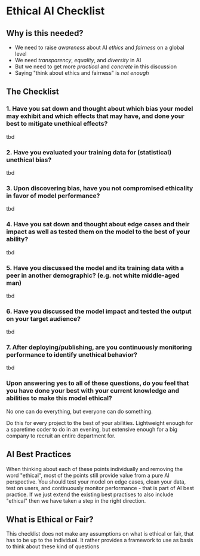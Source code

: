 # Ethical AI Checklist

## Why is this needed?
* We need to raise *awareness* about AI *ethics* and *fairness* on a global level
* We need *transparency*, *equality*, and *diversity* in AI
* But we need to get more *practical* and *concrete* in this discussion
* Saying "think about ethics and fairness" is *not enough*

## The Checklist

### 1. Have you sat down and thought about which bias your model may exhibit and which effects that may have, and done your best to mitigate unethical effects?
tbd

### 2. Have you evaluated your training data for (statistical) unethical bias?
tbd

### 3. Upon discovering bias, have you not compromised ethicality in favor of model performance?
tbd

### 4. Have you sat down and thought about edge cases and their impact as well as tested them on the model to the best of your ability?
tbd

### 5. Have you discussed the model and its training data with a peer in another demographic? (e.g. not white middle-aged man)
tbd

### 6. Have you discussed the model impact and tested the output on your target audience?
tbd

### 7. After deploying/publishing, are you continuously monitoring performance to identify unethical behavior?
tbd

### Upon answering yes to all of these questions, do you feel that you have done your best with your current knowledge and abilities to make this model ethical?
No one can do everything, but everyone can do something.

Do this for every project to the best of your abilities. Lightweight enough for a sparetime coder to do in an evening, but extensive enough for a big company to recruit an entire department for.

## AI Best Practices
When thinking about each of these points individually and removing the word "ethical", most of the points still provide value from a pure AI perspective. You should test your model on edge cases, clean your data, test on users, and continuously monitor performance - that is part of AI best practice. If we just extend the existing best practises to also include "ethical" then we have taken a step in the right direction.

## What is Ethical or Fair?
This checklist does not make any assumptions on what is ethical or fair, that has to be up to the individual. It rather provides a framework to use as basis to think about these kind of questions